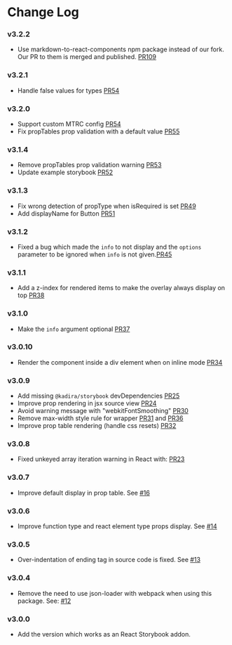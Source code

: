 # Change Log

### v3.2.2

* Use markdown-to-react-components npm package instead of our fork. Our PR to them is merged and published. [PR109](https://github.com/kadirahq/react-storybook-addon-info/pull/109)

### v3.2.1

* Handle false values for types [PR54](https://github.com/kadirahq/react-storybook-addon-info/pull/54)

### v3.2.0

* Support custom MTRC config [PR54](https://github.com/kadirahq/react-storybook-addon-info/pull/54)
* Fix propTables prop validation with a default value [PR55](https://github.com/kadirahq/react-storybook-addon-info/pull/55)

### v3.1.4

* Remove propTables prop validation warning [PR53](https://github.com/kadirahq/react-storybook-addon-info/pull/53)
* Update example storybook [PR52](https://github.com/kadirahq/react-storybook-addon-info/pull/52)

### v3.1.3

* Fix wrong detection of propType when isRequired is set [PR49](https://github.com/kadirahq/react-storybook-addon-info/pull/49)
* Add displayName for Button [PR51](https://github.com/kadirahq/react-storybook-addon-info/pull/51)

### v3.1.2

* Fixed a bug which made the `info` to not display and the `options` parameter to be ignored when `info` is not given.[PR45](https://github.com/kadirahq/react-storybook-addon-info/pull/45)

### v3.1.1

* Add a z-index for rendered items to make the overlay always display on top [PR38](https://github.com/kadirahq/react-storybook-addon-info/pull/38)

### v3.1.0

* Make the `info` argument optional [PR37](https://github.com/kadirahq/react-storybook-addon-info/pull/37)

### v3.0.10

* Render the component inside a div element when on inline mode [PR34](https://github.com/kadirahq/react-storybook-addon-info/pull/34)

### v3.0.9

* Add missing `@kadira/storybook` devDependencies [PR25](https://github.com/kadirahq/react-storybook-addon-info/pull/25)
* Improve prop rendering in jsx source view [PR24](https://github.com/kadirahq/react-storybook-addon-info/pull/24)
* Avoid warning message with "webkitFontSmoothing" [PR30](https://github.com/kadirahq/react-storybook-addon-info/pull/30)
* Remove max-width style rule for wrapper [PR31](https://github.com/kadirahq/react-storybook-addon-info/pull/31) and [PR36](https://github.com/kadirahq/react-storybook-addon-info/pull/36)
* Improve prop table rendering (handle css resets) [PR32](https://github.com/kadirahq/react-storybook-addon-info/pull/32)

### v3.0.8

* Fixed unkeyed array iteration warning in React with: [PR23](https://github.com/kadirahq/react-storybook-addon-info/pull/23)

### v3.0.7

* Improve default display in prop table. See [#16](https://github.com/kadirahq/react-storybook-addon-info/pull/16)

### v3.0.6

* Improve function type and react element type props display. See [#14](https://github.com/kadirahq/react-storybook-addon-info/pull/14)

### v3.0.5

* Over-indentation of ending tag in source code is fixed. See [#13](https://github.com/kadirahq/react-storybook-addon-info/pull/13)

### v3.0.4

* Remove the need to use json-loader with webpack when using this package.
See: [#12](https://github.com/kadirahq/react-storybook-addon-info/issues/12)

### v3.0.0

* Add the version which works as an React Storybook addon.
